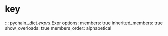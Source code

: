 # key

::: pychain._dict._exprs_.Expr
    options:
      members: true
      inherited_members: true
      show_overloads: true
      members_order: alphabetical

